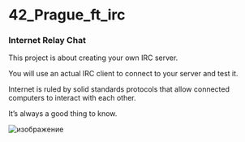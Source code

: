 # 42_Prague_ft_irc
### Internet Relay Chat


This project is about creating your own IRC server.

You will use an actual IRC client to connect to your server and test it.

Internet is ruled by solid standards protocols that allow connected computers to interact with each other.

It’s always a good thing to know.


![изображение](https://github.com/user-attachments/assets/181ad581-689b-4d21-bd81-2b7a00bd2e90)

